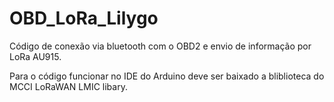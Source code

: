 # OBD_LoRa_Lilygo
Código de conexão via bluetooth com o OBD2 e envio de informação por LoRa AU915.

Para o código funcionar no IDE do Arduino deve ser baixado a bliblioteca do MCCI LoRaWAN LMIC libary.
